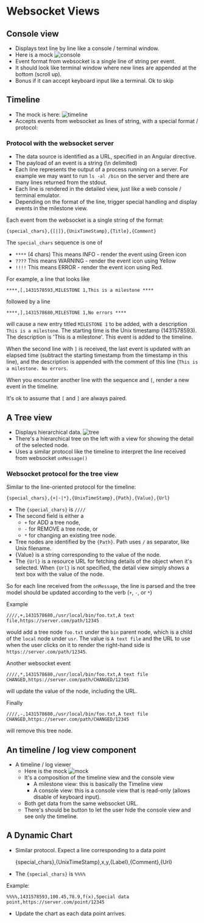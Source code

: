 # Websocket Views


## Console view

+ Displays text line by line like a console / terminal window.
+ Here is a mock  ![console](/requirements/images/console.png)
+ Event format from websocket is a single line of string per event.
+ It should look like terminal window where new lines are appended at the bottom (scroll up).
+ Bonus if it can accept keyboard input like a terminal. Ok to skip

## Timeline

+ The mock is here: ![timeline](/requirements/images/timeline.png)
+ Accepts events from websocket as lines of string, with a special format / protocol:

### Protocol with the websocket server

+ The data source is identified as a URL, specified in an Angular directive.
+ The payload of an event is a string (\n delimited)
+ Each line represents the output of a process running on a server.  For example we may want to run `ls -al /bin` on the server and there are many lines returned from the stdout.
+ Each line is rendered in the detailed view, just like a web console / terminal emulator.
+ Depending on the format of the line, trigger special handling and display events in the milestone view.

Each event from the websocket is a single string of the format:

    {special_chars},{[|]},{UnixTimeStamp},{Title},{Comment}

The `special_chars` sequence is one of

+ `****`  (4 chars)  This means INFO - render the event using Green icon
+ `????`  This means WARNING - render the event icon using Yellow
+ `!!!!`  This means ERROR - render the event icon using Red.

For example, a line that looks like 

    ****,[,1431578593,MILESTONE 1,This is a milestone **** 

followed by a line

    ****,],1431578680,MILESTONE 1,No errors ****

will cause a new entry titled `MILESTONE 1` to be added, with a description `This is a milestone`.  The starting time is the Unix timestamp (1431578593).  The description is 'This is a milestone'.  This event is added to the timeline.

When the second line with `]` is received, the last event is updated with an elapsed time (subtract the starting timestamp from the timestamp in this line), and the description is appended with the comment of this line (`This is a milestone. No errors`.

When you encounter another line with the sequence and `[`, render a new event in the timeline.

It's ok to assume that `[` and `]` are always paired. 


## A Tree view

+ Displays hierarchical data.  ![tree](/requirements/images/tree.png)
+ There's a hierarchical tree on the left with a view for showing the detail of the selected node.
+ Uses a similar protocol like the timeline to interpret the line received from websocket `onMessage()`

### Websocket protocol for the tree view

Similar to the line-oriented protocol for the timeline:

    {special_chars},{+|-|*},{UnixTimeStamp},{Path},{Value},{Url}

+ The `{special_chars}` is `////`
+ The second field is either a 
  + `+` for ADD a tree node, 
  + `-` for REMOVE a tree node, or 
  + `*` for changing an existing tree node.  
+ Tree nodes are identified by the `{Path}`.  Path uses `/` as separator, like Unix filename.  
+ {Value} is a string corresponding to the value of the node.  
+ The `{Url}` is a resource URL for fetching details of the object when it's selected.  When `{Url}` is not specified, the detail view simply shows a text box with the value of the node. 

So for each line received from the `onMessage`, the line is parsed and the tree model should be updated according to the verb (`+`, `-`, or `*`)

Example

    ////,+,1431578680,/usr/local/bin/foo.txt,A text file,https://server.com/path/12345

would add a tree node `foo.txt` under the `bin` parent node, which is a child of the `local` node under `usr`.  The value is `A text file` and the URL to use when the user clicks on it to render the right-hand side is `https://server.com/path/12345`.

Another websocket event

    ////,*,1431578680,/usr/local/bin/foo.txt,A text file CHANGED,https://server.com/path/CHANGED/12345

will update the value of the node, including the URL.

Finally 

    ////,-,1431578680,/usr/local/bin/foo.txt,A text file CHANGED,https://server.com/path/CHANGED/12345

will remove this tree node.


## An timeline / log view component

+ A timeline / log viewer
  + Here is the mock  ![mock](/requirements/images/mock.png)
  + It's a composition of the timeline view and the console view
    + A milestone view: this is basically the Timeline view
    + A console view: this is a console view that is read-only (allows disable of keyboard input).
  + Both get data from the same websocket URL.
  + There's should be button to let the user hide the console view and see only the timeline.

## A Dynamic Chart

+ Similar protocol.  Expect a line corresponding to a data point

    {special_chars},{UnixTimeStamp},x,y,{Label},{Comment},{Url}


+ The `{special_chars}` is `%%%%`

Example:

    %%%%,1431578593,100.45,78.9,f(x),Special data point,https://server.com/point/12345

+ Update the chart as each data point arrives.



